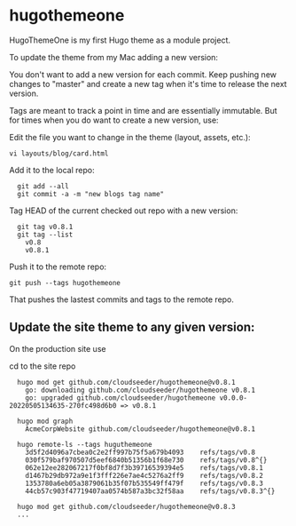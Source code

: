 # hugothemeone

HugoThemeOne is my first Hugo theme as a module project.

To update the theme from my Mac adding a new version:

You don't want to add a new version for each commit. Keep pushing new
changes to "master" and create a new tag when it's time to release the
next version. 

Tags are meant to track a point in time and are essentially immutable.
But for times when you do want to create a new version, use:

Edit the file you want to change in the theme (layout, assets, etc.): 

`vi layouts/blog/card.html`

Add it to the local repo:

```
  git add --all
  git commit -a -m "new blogs tag name"
```

Tag HEAD of the current checked out repo with a new version:

```
  git tag v0.8.1
  git tag --list
    v0.8
    v0.8.1
```

Push it to the remote repo:

  `git push --tags hugothemeone`

That pushes the lastest commits and tags to the remote repo.

## Update the site theme to any given version:

On the production site use

  cd to the site repo

```  
  hugo mod get github.com/cloudseeder/hugothemeone@v0.8.1
    go: downloading github.com/cloudseeder/hugothemeone v0.8.1
    go: upgraded github.com/cloudseeder/hugothemeone v0.0.0-20220505134635-270fc498d6b0 => v0.8.1

  hugo mod graph
    AcmeCorpWebsite github.com/cloudseeder/hugothemeone@v0.8.1

  hugo remote-ls --tags huguthemeone
    3d5f2d4096a7cbea0c2e2ff997b75f5a679b4093	refs/tags/v0.8
    030f579baf970507d5eef6840b51356b1f68e730	refs/tags/v0.8^{}
    062e12ee282067217f0bf8d7f3b39716539394e5	refs/tags/v0.8.1
    d1467b29db972a9e1f3fff226e7ae4c5276a2ff9	refs/tags/v0.8.2
    1353780a6eb05a3879061b35f07b535549ff479f	refs/tags/v0.8.3
    44cb57c903f47719407aa0574b587a3bc32f58aa	refs/tags/v0.8.3^{}
    
  hugo mod get github.com/cloudseeder/hugothemeone@v0.8.3
  ...
```
